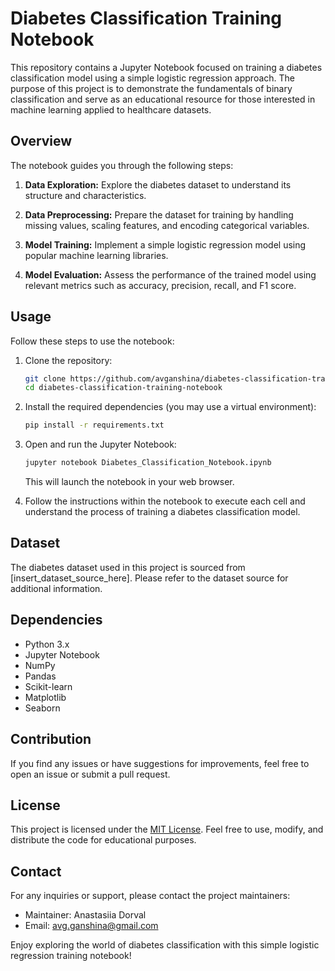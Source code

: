 # Diabetes Classification Training Notebook

This repository contains a Jupyter Notebook focused on training a diabetes classification model using a simple logistic regression approach. The purpose of this project is to demonstrate the fundamentals of binary classification and serve as an educational resource for those interested in machine learning applied to healthcare datasets.

## Overview

The notebook guides you through the following steps:

1. **Data Exploration:** Explore the diabetes dataset to understand its structure and characteristics.

2. **Data Preprocessing:** Prepare the dataset for training by handling missing values, scaling features, and encoding categorical variables.

3. **Model Training:** Implement a simple logistic regression model using popular machine learning libraries.

4. **Model Evaluation:** Assess the performance of the trained model using relevant metrics such as accuracy, precision, recall, and F1 score.

## Usage

Follow these steps to use the notebook:

1. Clone the repository:

   ```bash
   git clone https://github.com/avganshina/diabetes-classification-training-notebook.git
   cd diabetes-classification-training-notebook
   ```

2. Install the required dependencies (you may use a virtual environment):

   ```bash
   pip install -r requirements.txt
   ```

3. Open and run the Jupyter Notebook:

   ```bash
   jupyter notebook Diabetes_Classification_Notebook.ipynb
   ```

   This will launch the notebook in your web browser.

4. Follow the instructions within the notebook to execute each cell and understand the process of training a diabetes classification model.

## Dataset

The diabetes dataset used in this project is sourced from [insert_dataset_source_here]. Please refer to the dataset source for additional information.

## Dependencies

- Python 3.x
- Jupyter Notebook
- NumPy
- Pandas
- Scikit-learn
- Matplotlib
- Seaborn

## Contribution

If you find any issues or have suggestions for improvements, feel free to open an issue or submit a pull request.

## License

This project is licensed under the [MIT License](LICENSE). Feel free to use, modify, and distribute the code for educational purposes.

## Contact

For any inquiries or support, please contact the project maintainers:

- Maintainer: Anastasiia Dorval
- Email: avg.ganshina@gmail.com

Enjoy exploring the world of diabetes classification with this simple logistic regression training notebook!
